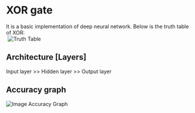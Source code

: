 # XOR gate 

It is a basic implementation of deep neural network. Below is the truth table of XOR:<br/>
&nbsp;![Truth Table](https://www.electronicshub.org/wp-content/uploads/2015/07/TRUTH-TABLE-1.jpg)


## Architecture [Layers] 
Input layer >> Hidden layer >> Output layer

## Accuracy graph<br/>
![Image Accuracy Graph]("graphs.jpg")
